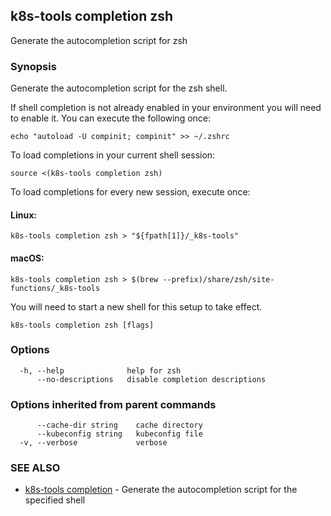 ## k8s-tools completion zsh

Generate the autocompletion script for zsh

### Synopsis

Generate the autocompletion script for the zsh shell.

If shell completion is not already enabled in your environment you will need
to enable it.  You can execute the following once:

	echo "autoload -U compinit; compinit" >> ~/.zshrc

To load completions in your current shell session:

	source <(k8s-tools completion zsh)

To load completions for every new session, execute once:

#### Linux:

	k8s-tools completion zsh > "${fpath[1]}/_k8s-tools"

#### macOS:

	k8s-tools completion zsh > $(brew --prefix)/share/zsh/site-functions/_k8s-tools

You will need to start a new shell for this setup to take effect.


```
k8s-tools completion zsh [flags]
```

### Options

```
  -h, --help              help for zsh
      --no-descriptions   disable completion descriptions
```

### Options inherited from parent commands

```
      --cache-dir string    cache directory
      --kubeconfig string   kubeconfig file
  -v, --verbose             verbose
```

### SEE ALSO

* [k8s-tools completion](k8s-tools_completion.md)	 - Generate the autocompletion script for the specified shell


